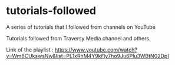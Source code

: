 # tutorials-followed
A series of tutorials that I followed from channels on YouTube

Tutorials followed from Traversy Media channel and others.

Link of the playlist : https://www.youtube.com/watch?v=Wm6CUkswsNw&list=PL1xRhM4Y9kf1y7ho9Ju6Plu3WBtN02DpI
